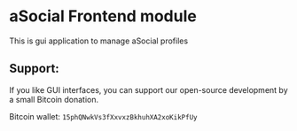 aSocial Frontend module
=======================

This is gui application to manage aSocial profiles

Support:
--------
If you like GUI interfaces, you can support our open-source development by a small Bitcoin donation.

Bitcoin wallet: `15phQNwkVs3fXxvxzBkhuhXA2xoKikPfUy`
